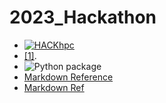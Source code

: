 # 2023_Hackathon
* [![HACKhpc](https://zenodo.org/badge/DOI/10.5281/zenodo.4023103.svg)](http://hackhpc.org/)
* [[1]](https://www.nature.com/articles/s41586-019-1666-5).
* ![Python package](https://github.com/quantumlib/OpenFermion-FQE/workflows/Python%20package/badge.svg?branch=master)
* [Markdown Reference](https://github.com)
* <a href="https://github.com">Markdown Ref</a>
